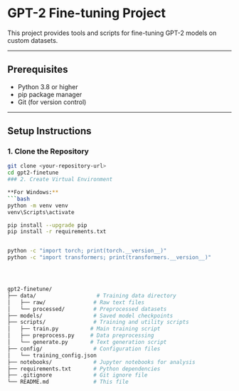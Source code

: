 # GPT-2 Fine-tuning Project

This project provides tools and scripts for fine-tuning GPT-2 models on custom datasets.

---

## Prerequisites

- Python 3.8 or higher  
- pip package manager  
- Git (for version control)  

---

## Setup Instructions

### 1. Clone the Repository

```bash
git clone <your-repository-url>
cd gpt2-finetune
### 2. Create Virtual Environment

**For Windows:**
```bash
python -m venv venv
venv\Scripts\activate

pip install --upgrade pip
pip install -r requirements.txt


python -c "import torch; print(torch.__version__)"
python -c "import transformers; print(transformers.__version__)"




gpt2-finetune/
├── data/                   # Training data directory
│   ├── raw/               # Raw text files
│   └── processed/         # Preprocessed datasets
├── models/                # Saved model checkpoints
├── scripts/               # Training and utility scripts
│   ├── train.py          # Main training script
│   ├── preprocess.py     # Data preprocessing
│   └── generate.py       # Text generation script
├── config/                # Configuration files
│   └── training_config.json
├── notebooks/             # Jupyter notebooks for analysis
├── requirements.txt       # Python dependencies
├── .gitignore             # Git ignore file
└── README.md              # This file
